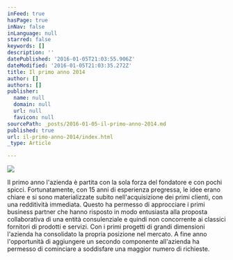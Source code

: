 ```yaml
---
inFeed: true
hasPage: true
inNav: false
inLanguage: null
starred: false
keywords: []
description: ''
datePublished: '2016-01-05T21:03:55.906Z'
dateModified: '2016-01-05T21:03:35.272Z'
title: Il primo anno 2014
author: []
authors: []
publisher:
  name: null
  domain: null
  url: null
  favicon: null
sourcePath: _posts/2016-01-05-il-primo-anno-2014.md
published: true
url: il-primo-anno-2014/index.html
_type: Article

---
```

![](https://the-grid-user-content.s3-us-west-2.amazonaws.com/da79c9fc-f94a-4173-84c1-3c080541579a.jpg)

Il primo anno l'azienda è partita con la sola forza del fondatore e con pochi spicci. Fortunatamente, con 15 anni di esperienza pregressa, le idee erano chiare e si sono materializzate subito nell'acquisizione dei primi clienti, con una redditività immediata. Questo ha permesso di approcciare i primi business partner che hanno risposto in modo entusiasta alla proposta collaborativa di una entità consulenziale e quindi non concorrente ai classici fornitori di prodotti e servizi. Con i primi progetti di grandi dimensioni l'azienda ha consolidato la propria posizione nel mercato. A fine anno l'opportunità di aggiungere un secondo componente all'azienda ha permesso di cominciare a soddisfare una maggior numero di richieste.